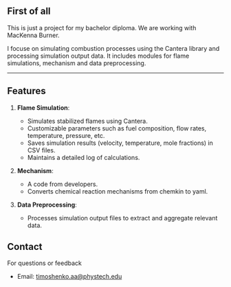 
## First of all

This is just a project for my bachelor diploma. We are working with MacKenna Burner.

I focuse on simulating combustion processes using the Cantera library and processing simulation output data. It includes modules for flame simulations, mechanism and data preprocessing.

---

## Features

1. **Flame Simulation**:
   - Simulates stabilized flames using Cantera.
   - Customizable parameters such as fuel composition, flow rates, temperature, pressure, etc.
   - Saves simulation results (velocity, temperature, mole fractions) in CSV files.
   - Maintains a detailed log of calculations.

2. **Mechanism**:
   - A code from developers.
   - Converts chemical reaction mechanisms from chemkin to yaml.

4. **Data Preprocessing**:
   - Processes simulation output files to extract and aggregate relevant data.

## Contact

For questions or feedback
- Email: timoshenko.aa@phystech.edu

